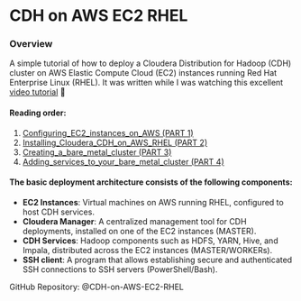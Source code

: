 # CDH on AWS EC2 RHEL

### Overview
A simple tutorial of how to deploy a Cloudera Distribution for Hadoop (CDH) cluster on AWS Elastic Compute Cloud (EC2) instances running Red Hat Enterprise Linux (RHEL). It was written while I was watching this excellent [video tutorial](https://youtu.be/HH64EcI26qE?si=tQKYzKyaFYvJDebw) 🦫

#### Reading order:
1) [Configuring_EC2_instances_on_AWS (PART 1)](https://github.com/Bruno-Jander/CDH-on-AWS-EC2-RHEL/blob/main/docs/Configuring_EC2_instances_on_AWS%20(PART%201).md)
2) [Installing_Cloudera_CDH_on_AWS_RHEL (PART 2)](https://github.com/Bruno-Jander/CDH-on-AWS-EC2-RHEL/blob/main/docs/Installing_Cloudera_CDH_on_AWS_RHEL%20(PART%202).md)
3) [Creating_a_bare_metal_cluster (PART 3)](https://github.com/Bruno-Jander/CDH-on-AWS-EC2-RHEL/blob/main/docs/Creating_a_bare_metal_cluster%20(PART%203).md)
4) [Adding_services_to_your_bare_metal_cluster (PART 4)](https://github.com/Bruno-Jander/CDH-on-AWS-EC2-RHEL/blob/main/docs/Adding_services_to_your_bare_metal_cluster%20(PART%204).md)

#### The basic deployment architecture consists of the following components:
- **EC2 Instances**: Virtual machines on AWS running RHEL, configured to host CDH services.
- **Cloudera Manager**: A centralized management tool for CDH deployments, installed on one of the EC2 instances (MASTER).
- **CDH Services**: Hadoop components such as HDFS, YARN, Hive, and Impala, distributed across the EC2 instances (MASTER/WORKERs).
- **SSH client**: A program that allows establishing secure and authenticated SSH connections to SSH servers (PowerShell/Bash).

GitHub Repository: @CDH-on-AWS-EC2-RHEL
